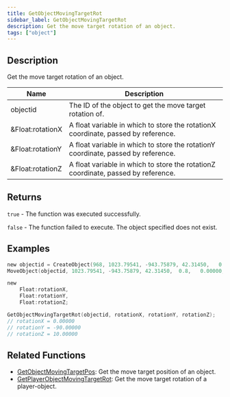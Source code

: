 ```yaml
---
title: GetObjectMovingTargetRot
sidebar_label: GetObjectMovingTargetRot
description: Get the move target rotation of an object.
tags: ["object"]
---
```


<VersionWarn version='omp v1.1.0.2612' />

## Description

Get the move target rotation of an object.

| Name             | Description                                                                       |
|------------------|-----------------------------------------------------------------------------------|
| objectid         | The ID of the object to get the move target rotation of.                          |
| &Float:rotationX | A float variable in which to store the rotationX coordinate, passed by reference. |
| &Float:rotationY | A float variable in which to store the rotationY coordinate, passed by reference. |
| &Float:rotationZ | A float variable in which to store the rotationZ coordinate, passed by reference. |

## Returns

`true` - The function was executed successfully.

`false` - The function failed to execute. The object specified does not exist.

## Examples

```c
new objectid = CreateObject(968, 1023.79541, -943.75879, 42.31450,   0.00000, 0.00000, 10.00000);
MoveObject(objectid, 1023.79541, -943.75879, 42.31450,  0.8,   0.00000, -90.00000, 10.00000);

new 
    Float:rotationX,
    Float:rotationY,
    Float:rotationZ;

GetObjectMovingTargetRot(objectid, rotationX, rotationY, rotationZ);
// rotationX = 0.00000
// rotationY = -90.00000
// rotationZ = 10.00000
```

## Related Functions

- [GetObjectMovingTargetPos](GetObjectMovingTargetPos): Get the move target position of an object.
- [GetPlayerObjectMovingTargetRot](GetPlayerObjectMovingTargetRot): Get the move target rotation of a player-object.
